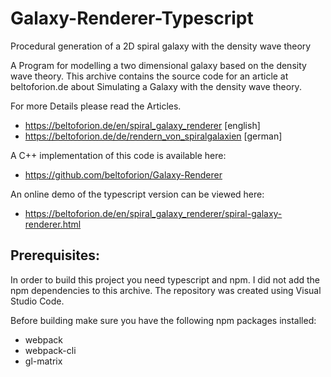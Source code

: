# Galaxy-Renderer-Typescript
 Procedural generation of a 2D spiral galaxy with the density wave theory
 
A Program for modelling a two dimensional galaxy based on the density wave theory. This archive contains the source code for an 
article at beltoforion.de about Simulating a Galaxy with the density wave theory.

For more Details please read the Articles.

* https://beltoforion.de/en/spiral_galaxy_renderer [english]
* https://beltoforion.de/de/rendern_von_spiralgalaxien [german]

A C++ implementation of this code is available here:

* https://github.com/beltoforion/Galaxy-Renderer

An online demo of the typescript version can be viewed here:

* https://beltoforion.de/en/spiral_galaxy_renderer/spiral-galaxy-renderer.html

## Prerequisites:

In order to build this project you need typescript and npm. I did not add the npm dependencies to this archive. The repository was created using Visual Studio Code.

Before building make sure you have the following npm packages installed:
  * webpack
  * webpack-cli
  * gl-matrix
